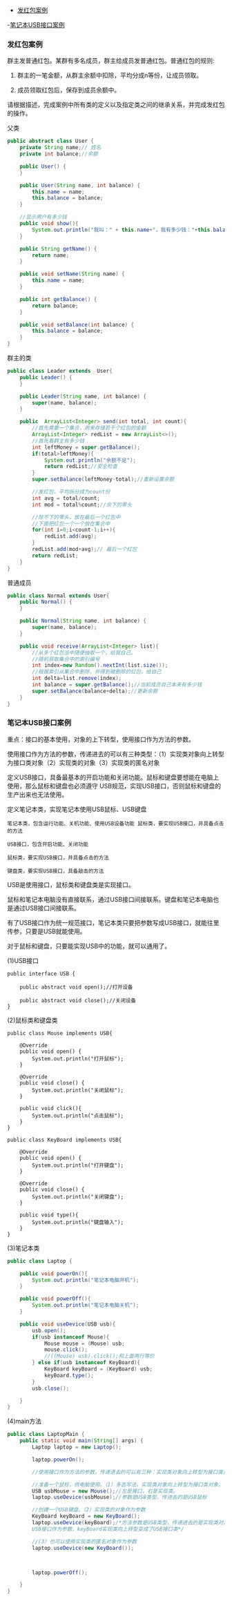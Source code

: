 - [发红包案例](#发红包案例)

-[笔记本USB接口案例](笔记本USB接口案例.md)

### 发红包案例

群主发普通红包。某群有多名成员，群主给成员发普通红包。普通红包的规则:

1. 群主的一笔金额，从群主余额中扣除，平均分成n等份，让成员领取。 

2. 成员领取红包后，保存到成员余额中。

请根据描述，完成案例中所有类的定义以及指定类之间的继承关系，并完成发红包的操作。

父类
```java
public abstract class User {
    private String name;// 姓名
    private int balance;//余额

    public User() {
    }

    public User(String name, int balance) {
        this.name = name;
        this.balance = balance;
    }

    //显示用户有多少钱
    public void show(){
        System.out.println("我叫：" + this.name+"，我有多少钱："+this.balance);
    }

    public String getName() {
        return name;
    }

    public void setName(String name) {
        this.name = name;
    }

    public int getBalance() {
        return balance;
    }

    public void setBalance(int balance) {
        this.balance = balance;
    }
}
```
群主的类
```java
public class Leader extends  User{
    public Leader() {
    }

    public Leader(String name, int balance) {
        super(name, balance);
    }

    public  ArrayList<Integer> send(int total, int count){
        //首先需要一个集合，用来存储若干个红包的金额
        ArrayList<Integer> redList = new ArrayList<>();
        //首先看群主有多少钱
        int leftMoney = super.getBalance();
        if(total>leftMoney){
            System.out.println("余额不足");
            return redList;//安全检查
        }
        super.setBalance(leftMoney-total);//重新设置余额

        //发红包，平均拆分成为count份
        int avg = total/count;
        int mod = total%count;//余下的零头

        //除不下的零头，放在最后一个红包中
        //下面把红包一个一个放在集合中
        for(int i=0;i<count-1;i++){
            redList.add(avg);
        }
        redList.add(mod+avg);// 最后一个红包
        return redList;
    }
}
```
普通成员
```java
public class Normal extends User{
    public Normal() {
    }

    public Normal(String name, int balance) {
        super(name, balance);
    }

    public void receive(ArrayList<Integer> list){
        //从多个红包当中随便抽取一个，给我自己。
        //随机获取集合中的索引编号
        int index=new Random().nextInt(list.size());
        //根据索引从集合中删除，并得到被删除的红包，给自己
        int delta=list.remove(index);
        int balance = super.getBalance();//当前成员自己本来有多少钱
        super.setBalance(balance+delta);//更新余额
    }
}
```
### 笔记本USB接口案例

重点：接口的基本使用，对象的上下转型，使用接口作为方法的参数。

使用接口作为方法的参数，传递进去的可以有三种类型：（1）实现类对象向上转型为接口类对象（2）实现类的对象（3）实现类的匿名对象

定义USB接口，具备最基本的开启功能和关闭功能。鼠标和键盘要想能在电脑上使用，那么鼠标和键盘也必须遵守 USB规范，实现USB接口，否则鼠标和键盘的生产出来也无法使用。

定义笔记本类，实现笔记本使用USB鼠标、USB键盘
```
笔记本类，包含运行功能、关机功能、使用USB设备功能 鼠标类，要实现USB接口，并具备点击的方法

USB接口，包含开启功能、关闭功能

鼠标类，要实现USB接口，并具备点击的方法

键盘类，要实现USB接口，具备敲击的方法
```
USB是使用接口，鼠标类和键盘类是实现接口。

鼠标和笔记本电脑没有直接联系，通过USB接口间接联系。键盘和笔记本电脑也是通过USB接口间接联系。

有了USB接口作为统一规范接口，笔记本类只要把参数写成USB接口，就能往里传参，只要是USB就能使用。

对于鼠标和键盘，只要能实现USB中的功能，就可以通用了。

(1)USB接口
```
public interface USB {

    public abstract void open();//打开设备

    public abstract void close();//关闭设备
}
```
(2)鼠标类和键盘类
```
public class Mouse implements USB{

    @Override
    public void open() {
        System.out.println("打开鼠标");
    }

    @Override
    public void close() {
        System.out.println("关闭鼠标");
    }

    public void click(){
        System.out.println("点击鼠标");
    }
}

public class KeyBoard implements USB{

    @Override
    public void open() {
        System.out.println("打开键盘");
    }

    @Override
    public void close() {
        System.out.println("关闭键盘");
    }

    public void type(){
        System.out.println("键盘输入");
    }
}
```
(3)笔记本类
```java
public class Laptop {

    public void powerOn(){
        System.out.println("笔记本电脑开机");
    }

    public void powerOff(){
        System.out.println("笔记本电脑关机");
    }

    public void useDevice(USB usb){
        usb.open();
        if(usb instanceof Mouse){
            Mouse mouse = (Mouse) usb;
            mouse.click();
            //((Mouse) usb).click();和上面两行等价
        } else if(usb instanceof KeyBoard){
            KeyBoard keyBoard = (KeyBoard) usb;
            keyBoard.type();
        }
        usb.close();

    }
}
```
(4)main方法
```java
public class LaptopMain {
    public static void main(String[] args) {
        Laptop laptop = new Laptop();

        laptop.powerOn();

        //使用接口作为方法的参数，传递进去的可以有三种：实现类对象向上转型为接口类对象，实现类的对象，实现类的匿名对象

        //准备一个鼠标，供电脑使用。（1）多态写法，实现类对象向上转型为接口类对象。
        USB usbMouse = new Mouse();//左是接口，右是实现类。
        laptop.useDevice(usbMouse);//参数是USB类型，传进去的是USB鼠标

        //创建一个USB键盘。（2）实现类的对象作为参数
        KeyBoard keyBoard = new KeyBoard();
        laptop.useDevice(keyBoard);/*方法参数是USB类型，传递进去的是实现类对象。自动发生了向上转型。
        USB接口作为参数，keyBoard实现类向上转型变成了USB接口类*/

        //(3）也可以使用实现类的匿名对象作为参数
        laptop.useDevice(new KeyBoard());



        laptop.powerOff();

    }
}
```
   
